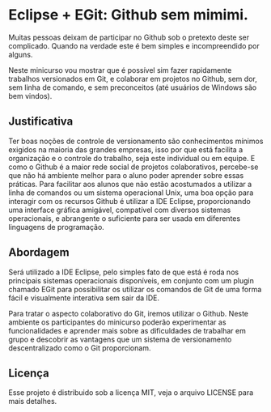 Eclipse + EGit: Github sem mimimi.
================================

Muitas pessoas deixam de participar no Github sob o pretexto deste ser complicado.
Quando na verdade este é bem simples e incompreendido por alguns.

Neste minicurso vou mostrar que é possível sim fazer rapidamente trabalhos versionados em Git, e
colaborar em projetos no Github, sem dor, sem linha de comando, e sem preconceitos (até usuários de Windows são bem vindos).


Justificativa
-------------

Ter boas noções de controle de versionamento são conhecimentos mínimos exigidos na maioria das grandes empresas, isso por que está facilita a organização e o controle do trabalho, seja este individual ou em equipe. E como o Github é a maior rede social de projetos colaborativos, percebe-se que não há ambiente melhor para o aluno poder aprender sobre essas práticas.
Para facilitar aos alunos que não estão acostumados a utilizar a linha de comandos ou um sistema operacional Unix, uma boa opção para interagir com os recursos Github é utilizar a IDE Eclipse, proporcionando uma interface gráfica amigável, compatível com diversos sistemas operacionais, e abrangente o suficiente para ser usada em diferentes linguagens de programação.


Abordagem
---------

Será utilizado a IDE Eclipse, pelo simples fato de que está é roda nos principais sistemas operacionais disponíveis,
em conjunto com um plugin chamado EGit para possibilitar os utilizar os comandos de Git de uma forma fácil e visualmente interativa sem sair da IDE.

Para tratar o aspecto colaborativo do Git, iremos utilizar o Github.
Neste ambiente os participantes do minicurso poderão experimentar as funcionalidades
e aprender mais sobre as dificuldades de trabalhar em grupo e descobrir as vantagens que um sistema de versionamento
descentralizado como o Git proporcionam.


Licença
-------

Esse projeto é distribuido sob a licença MIT, veja o arquivo LICENSE para mais detalhes.
